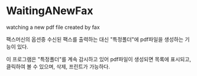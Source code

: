 # WaitingANewFax
watching a new pdf file created by fax

팩스머신의 옵션중 
수신된 팩스를 출력하는 대신 "특정폴더"에 pdf파일을 생성하는 기능이 있다.

이 프로그램은 "특정폴더"를 계속 감시하고 있어
pdf파일이 생성되면 목록에 표시되고, 클릭하여 볼 수 있으며, 삭제, 프린트가 가능하다.
